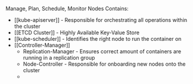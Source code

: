 Manage, Plan, Schedule, Monitor Nodes
Contains:
- [[kube-apiserver]] - Responsible for orchestrating all operations within the cluster
- [[ETCD Cluster]] - Highly Available Key-Value Store
- [[kube-scheduler]] - Identifies the right node to run the container on
- [[Controller-Manager]]
	- Replication-Manager - Ensures correct amount of containers are running in a replication group
	- Node-Controller - Responsible for onboarding new nodes onto the cluster
	- 
